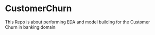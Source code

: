 # CustomerChurn
This Repo is about performing EDA and model building for the Customer Churn in banking domain
